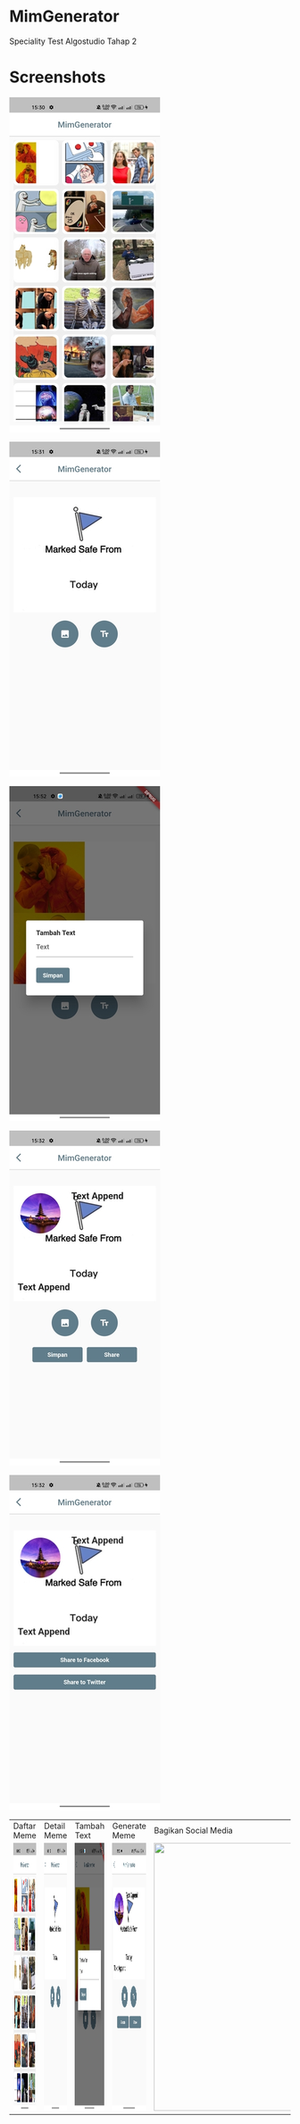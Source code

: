 
# MimGenerator

Speciality Test Algostudio Tahap 2


# Screenshots


![App Screenshot](https://raw.githubusercontent.com/fandi-adhitya/Algostudio-speciality-test-tahap-2/master/screenshots/1.jpg)

![App Screenshot](https://raw.githubusercontent.com/fandi-adhitya/Algostudio-speciality-test-tahap-2/master/screenshots/2.jpg)

![App Screenshot](https://raw.githubusercontent.com/fandi-adhitya/Algostudio-speciality-test-tahap-2/master/screenshots/3.jpg)

![App Screenshot](https://raw.githubusercontent.com/fandi-adhitya/Algostudio-speciality-test-tahap-2/master/screenshots/4.jpg)

![App Screenshot](https://raw.githubusercontent.com/fandi-adhitya/Algostudio-speciality-test-tahap-2/master/screenshots/5.jpg)

<table>
  <tr>
    <td>Daftar Meme</td>
    <td>Detail Meme</td>
    <td>Tambah Text</td>
    <td>Generate Meme</td>
    <td>Bagikan Social Media</td>
  </tr>
  <tr>
    <td><img src="https://raw.githubusercontent.com/fandi-adhitya/Algostudio-speciality-test-tahap-2/master/screenshots/1.jpg" width=270 height=480></td>
    <td><img src="https://raw.githubusercontent.com/fandi-adhitya/Algostudio-speciality-test-tahap-2/master/screenshots/2.jpg" width=270 height=480></td>
    <td><img src="https://raw.githubusercontent.com/fandi-adhitya/Algostudio-speciality-test-tahap-2/master/screenshots/3.jpg" width=270 height=480></td>
    <td><img src="https://raw.githubusercontent.com/fandi-adhitya/Algostudio-speciality-test-tahap-2/master/screenshots/4.jpg" width=270 height=480></td>
    <td><img src="https://raw.githubusercontent.com/fandi-adhitya/Algostudio-speciality-test-tahap-2/master/screenshots/5.jpg)" width=270 height=480></td>
  </tr>
 </table>
